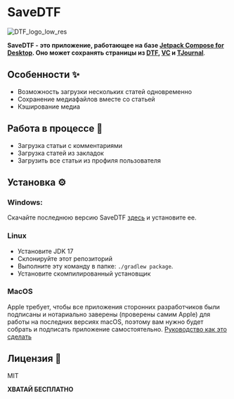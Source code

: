 # SaveDTF
![DTF_logo_low_res](https://user-images.githubusercontent.com/47672780/164269052-5ad8858d-c8cb-4152-951e-873316b7562c.png)

**SaveDTF - это приложение, работающее на базе [Jetpack Compose for Desktop](https://www.jetbrains.com/ru-ru/lp/compose-mpp/ "Jetpack Compose for Desktop"). Оно может сохранять страницы из [DTF](https://dtf.ru "DTF"), [VC](https://vc.ru "VC") и [TJournal](https://tjournal.ru "TJournal")**.

## Особенности ✨
- Возможность загрузки нескольких статей одновременно 
- Сохранение медиафайлов вместе со статьей
- Кэширование медиа

## Работа в процессе 🚧
- Загрузка статьи с комментариями
- Загрузка статей из закладок
- Загрузить все статьи из профиля пользователя

## Установка ⚙️

### Windows:
Скачайте последнюю версию SaveDTF [здесь](https://github.com/DareFox/SaveDTF-compose/releases/latest "здесь") и установите ее.

### Linux 
- Установите JDK 17
- Склонируйте этот репозиторий 
- Выполните эту команду в папке: ``./gradlew package``.
- Установите скомпилированный установщик

### MacOS
Apple требует, чтобы все приложения сторонних разработчиков были подписаны и нотариально заверены (проверены самим Apple) для работы на последних версиях macOS, поэтому вам нужно будет собрать и подписать приложение самостоятельно. [Руководство как это сделать](https://github.com/JetBrains/compose-jb/blob/master/tutorials/Signing_and_notarization_on_macOS/README.md "Руководство как это сделать")

## Лицензия 📃

MIT

**ХВАТАЙ БЕСПЛАТНО**
